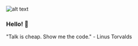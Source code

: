 ![alt text](https://ulricaskarin.com/avatars/usk_1034x541.png)
### Hello! 👋
"Talk is cheap. Show me the code." - Linus Torvalds
